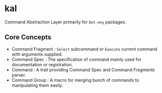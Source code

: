 # kal

Command Abstraction Layer primarily for `bot-any` packages.

## Core Concepts

- Command Fragment : `Select` subcommand or `Execute` current command with arguments supplied.
- Command Spec : The specification of command mainly used for documentation or registration.
- Command : A trait providing Command Spec and Command Fragments parser.
- Command Group : A macro for merging bunch of commands to manipulating them easily.

